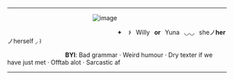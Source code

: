 ***

              ![image](https://github.com/user-attachments/assets/89d93b25-b985-4483-ab97-cebbda3715bf)

        
                  ✦ ۶⠀Willy⠀**or**⠀Yuna⠀◡◡⠀sheノ**her**ノherself ◞ ꒱
                      
           **BYI**: Bad grammar ‧ Weird humour ‧ Dry texter if we have just met ‧ Offtab alot ‧ Sarcastic af

***
